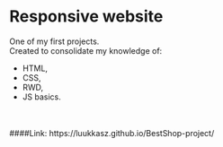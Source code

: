 # Responsive website


One of my first projects. <br>
Created to consolidate my knowledge of:
- HTML, 
- CSS,
- RWD, 
- JS basics.
<br>
<br>
####Link:
https://luukkasz.github.io/BestShop-project/